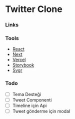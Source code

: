 # Twitter Clone


### Links

### Tools
- [React](https://reactjs.org/)
- [Next](https://nextjs.org/)
- [Vercel](https://vercel.com/#get-started)
- [Storybook](https://storybook.js.org/)
- [Svgr](https://react-svgr.com/)

### Todo
- [ ] Tema Desteği
- [ ] Tweet Componenti
- [ ] Timeline için Api
- [ ] Tweet gönderme için modal
